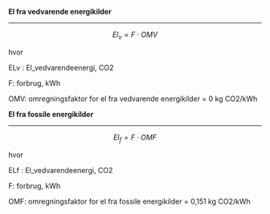 **El fra vedvarende energikilder**
_____________________________

$$ El_v = F \cdot OMV$$

hvor 

ELv : El_vedvarendeenergi, CO2

F: forbrug, kWh

OMV: omregningsfaktor for el fra vedvarende energikilder = 0 kg CO2/kWh


**El fra fossile energikilder**
_____________________________

$$ El_f = F \cdot OMF$$

hvor 

ELf : El_vedvarendeenergi, CO2

F: forbrug, kWh

OMF: omregningsfaktor for el fra fossile energikilder = 0,151 kg CO2/kWh
